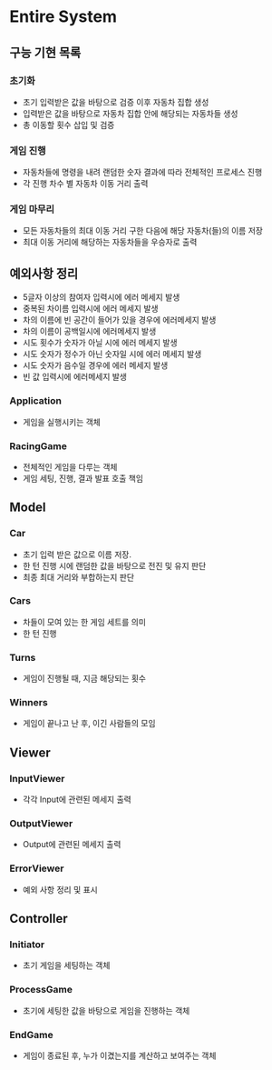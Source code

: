 # Entire System
## 구능 기현 목록
### 초기화
- 초기 입력받은 값을 바탕으로 검증 이후 자동차 집합 생성
- 입력받은 값을 바탕으로 자동차 집합 안에 해당되는 자동차들 생성
- 총 이동할 횟수 삽입 및 검증
### 게임 진행
- 자동차들에 명령을 내려 랜덤한 숫자 결과에 따라 전체적인 프로세스 진행
- 각 진행 차수 별 자동차 이동 거리 출력
### 게임 마무리
- 모든 자동차들의 최대 이동 거리 구한 다음에 해당 자동차(들)의 이름 저장
- 최대 이동 거리에 해당하는 자동차들을 우승자로 출력

## 예외사항 정리
- 5글자 이상의 참여자 입력시에 에러 메세지 발생
- 중복된 차이름 입력시에 에러 메세지 발생
- 차의 이름에 빈 공간이 들어가 있을 경우에 에러메세지 발생
- 차의 이름이 공백일시에 에러메세지 발생
- 시도 횟수가 숫자가 아닐 시에 에러 메세지 발생
- 시도 숫자가 정수가 아닌 숫자일 시에 에러 메세지 발생
- 시도 숫자가 음수일 경우에 에러 메세지 발생
- 빈 값 입력시에 에러메세지 발생

### Application
- 게임을 실행시키는 객체

### RacingGame
- 전체적인 게임을 다루는 객체
- 게임 세팅, 진행, 결과 발표 호출 책임

## Model
### Car
- 초기 입력 받은 값으로 이름 저장.
- 한 턴 진행 시에 랜덤한 값을 바탕으로 전진 및 유지 판단
- 최종 최대 거리와 부합하는지 판단

### Cars
- 차들이 모여 있는 한 게임 세트를 의미
- 한 턴 진행

### Turns
- 게임이 진행될 때, 지금 해당되는 횟수

### Winners
- 게임이 끝나고 난 후, 이긴 사람들의 모임

## Viewer
### InputViewer
- 각각 Input에 관련된 메세지 출력

### OutputViewer
- Output에 관련된 메세지 출력

### ErrorViewer
- 예외 사항 정리 및 표시

## Controller
### Initiator
- 초기 게임을 세팅하는 객체

### ProcessGame
- 초기에 세팅한 값을 바탕으로 게임을 진행하는 객체

### EndGame
- 게임이 종료된 후, 누가 이겼는지를 계산하고 보여주는 객체